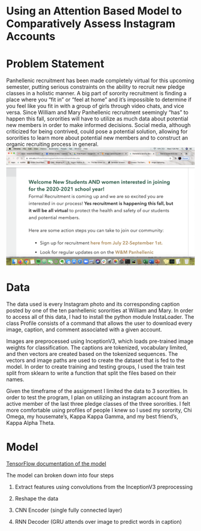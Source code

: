 # Using an Attention Based Model to Comparatively Assess Instagram Accounts

# Problem Statement
Panhellenic recruitment has been made completely virtual for this upcoming semester, putting serious constraints on the ability to recruit new pledge classes in a holistic manner. A big part of sorority recruitment is finding a place where you “fit in” or “feel at home” and it’s impossible to determine if you feel like you fit in with a group of girls through video chats, and vice versa. Since William and Mary Panhellenic recruitment seemingly “has” to happen this fall, sororities will have to utilize as much data about potential new members in order to make informed decisions. Social media, although criticized for being contrived, could pose a potential solution, allowing for sororities to learn more about potential new members and to construct an organic recruiting process in general.
![](recruitment_screenshot.png)

# Data
The data used is every Instagram photo and its corresponding caption posted by one of the ten panhellenic sororities at William and Mary. In order to access all of this data, I had to install the python module InstaLoader. The class Profile consists of a command that allows the user to download every image, caption, and comment associated with a given account. 

Images are preprocessed using InceptionV3, which loads pre-trained image weights for classification. The captions are tokenized, vocabulary limited, and then vectors are created based on the tokenized sequences. The vectors and image paths are used to create the dataset that is fed to the model.
In order to create training and testing groups, I used the train test split from sklearn to write a function that split the files based on their names. 

Given the timeframe of the assignment I limited the data to 3 sororities. In order to test the program, I plan on utilizing an instagram account from an active member of the last three pledge classes of the three sororities. I felt more comfortable using profiles of people I knew so I used my sorority, Chi Omega, my housemate’s, Kappa Kappa Gamma, and my best friend’s, Kappa Alpha Theta. 

# Model
[TensorFlow documentation of the model](https://www.tensorflow.org/tutorials/text/image_captioning#model)

The model can broken down into four steps
1. Extract features using convolutions from the InceptionV3 preprocessing

2. Reshape the data

3. CNN Encoder (single fully connected layer)

4. RNN Decoder (GRU attends over image to predict words in caption)
